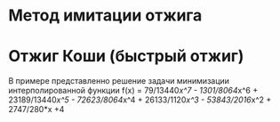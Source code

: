 # Метод имитации отжига

# Отжиг Коши (быстрый отжиг)
В примере представленно решение задачи минимизации интерполированной функции
f(x) = 79/13440*x^7 - 1301/8064*x^6 + 23189/13440*x^5 - 72623/8064*x^4 + 26133/1120*x^3 - 53843/2016*x^2 + 2747/280*x +4
